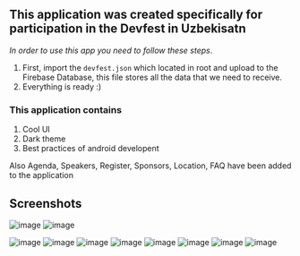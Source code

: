 
## This application was created specifically for participation in the Devfest in Uzbekisatn

_In order to use this app you need to follow these steps_.
1. First, import the `devfest.json` which located in root and upload to the Firebase Database, this file stores all the data that we need to receive.
2. Everything is ready :)

### This application contains
1. Cool UI
2. Dark theme
3. Best practices of android developent

Also Agenda, Speakers, Register, Sponsors, Location, FAQ have been added to the application

## Screenshots
![image](https://firebasestorage.googleapis.com/v0/b/devfest-22ece.appspot.com/o/main.jpg?alt=media&token=dc495525-c87e-4eba-8e65-cc4e4b588d34)
![image](https://firebasestorage.googleapis.com/v0/b/devfest-22ece.appspot.com/o/mainDark.jpg?alt=media&token=4bf0e892-da99-4064-939c-e98107d29b13)

![image](https://firebasestorage.googleapis.com/v0/b/devfest-22ece.appspot.com/o/agenda.jpg?alt=media&token=00939378-68a6-4602-892e-1a4bdfe4c980)
![image](https://firebasestorage.googleapis.com/v0/b/devfest-22ece.appspot.com/o/agendaDark.jpg?alt=media&token=2eb7356a-53b0-4963-a57e-2a95a89509d9)
![image](https://firebasestorage.googleapis.com/v0/b/devfest-22ece.appspot.com/o/speakers.jpg?alt=media&token=1ab9336b-b44e-41bd-bfe6-e678e064075e)
![image](https://firebasestorage.googleapis.com/v0/b/devfest-22ece.appspot.com/o/speakersDark.jpg?alt=media&token=0329bcc7-771b-450a-aac1-5a29c0a9643f)
![image]()
![image](https://firebasestorage.googleapis.com/v0/b/devfest-22ece.appspot.com/o/sponsorsDark.jpg?alt=media&token=76be6892-817f-478b-877e-6aee03cfa146)
![image](https://firebasestorage.googleapis.com/v0/b/devfest-22ece.appspot.com/o/map.jpg?alt=media&token=dadab001-648e-419f-8e2b-3d8a66e9a8e3)
![image](https://firebasestorage.googleapis.com/v0/b/devfest-22ece.appspot.com/o/mapDark.jpg?alt=media&token=c3b46709-2009-4d48-b77d-162483012689)
